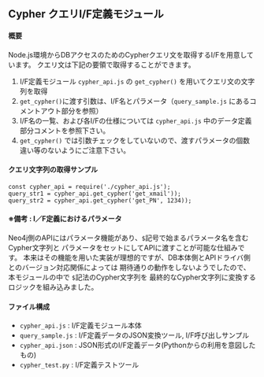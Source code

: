 ## Cypher クエリI/F定義モジュール

#### 概要

Node.js環境からDBアクセスのためのCypherクエリ文を取得するI/Fを用意しています。
クエリ文は下記の要領で取得することができます。

1. I/F定義モジュール `cypher_api.js` の `get_cypher()` を用いてクエリ文の文字列を取得
1. `get_cypher()`に渡す引数は、I/F名とパラメータ（`query_sample.js` にあるコメントアウト部分を参照）
1. I/F名の一覧、および各I/Fの仕様については `cypher_api.js` 中のデータ定義部分コメントを参照下さい。
1. `get_cypher()` では引数チェックをしていないので、渡すパラメータの個数違い等のないようにご注意下さい。

#### クエリ文字列の取得サンプル
```
const cypher_api = require('./cypher_api.js');
query_str1 = cypher_api.get_cypher('get_xmail'));
query_str2 = cypher_api.get_cypher('get_PN', 1234));
```

#### ※備考 : I／F定義におけるパラメータ

Neo4j側のAPIにはパラメータ機能があり、`$`記号で始まるパラメータ名を含むCypher文字列と
パラメータをセットにしてAPIに渡すことが可能な仕組みです。
本来はその機能を用いた実装が理想的ですが、DB本体側とAPIドライバ側とのバージョン対応関係によっては
期待通りの動作をしないようでしたので、本モジュールの中で `$`記法のCypher文字列を
最終的なCypher文字列に変換するロジックを組み込みました。

#### ファイル構成

- `cypher_api.js` : I/F定義モジュール本体
- `query_sample.js` : I/F定義データのJSON変換ツール, I/F呼び出しサンプル
- `cypher_api.json` : JSON形式のI/F定義データ(Pythonからの利用を意図したもの)
- `cypher_test.py` : I/F定義テストツール
